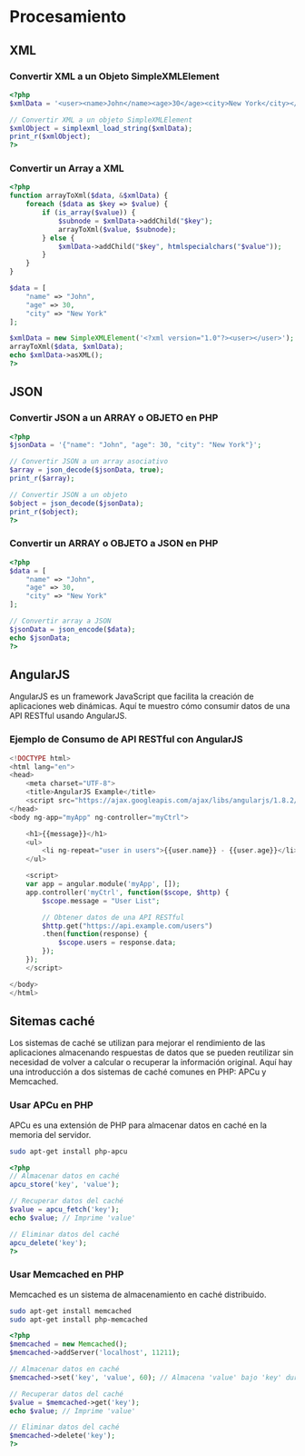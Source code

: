 # Procesamiento 
## XML
### Convertir XML a un Objeto SimpleXMLElement
```php
<?php
$xmlData = '<user><name>John</name><age>30</age><city>New York</city></user>';

// Convertir XML a un objeto SimpleXMLElement
$xmlObject = simplexml_load_string($xmlData);
print_r($xmlObject);
?>
```
### Convertir un Array a XML
```php
<?php
function arrayToXml($data, &$xmlData) {
    foreach ($data as $key => $value) {
        if (is_array($value)) {
            $subnode = $xmlData->addChild("$key");
            arrayToXml($value, $subnode);
        } else {
            $xmlData->addChild("$key", htmlspecialchars("$value"));
        }
    }
}

$data = [
    "name" => "John",
    "age" => 30,
    "city" => "New York"
];

$xmlData = new SimpleXMLElement('<?xml version="1.0"?><user></user>');
arrayToXml($data, $xmlData);
echo $xmlData->asXML();
?>
```

## JSON
### Convertir JSON a un ARRAY o OBJETO en PHP
```php
<?php
$jsonData = '{"name": "John", "age": 30, "city": "New York"}';

// Convertir JSON a un array asociativo
$array = json_decode($jsonData, true);
print_r($array);

// Convertir JSON a un objeto
$object = json_decode($jsonData);
print_r($object);
?>
```
### Convertir un ARRAY o OBJETO a JSON en PHP
```php
<?php
$data = [
    "name" => "John",
    "age" => 30,
    "city" => "New York"
];

// Convertir array a JSON
$jsonData = json_encode($data);
echo $jsonData;
?>
```

## AngularJS
AngularJS es un framework JavaScript que facilita la creación de aplicaciones web dinámicas. Aquí te muestro cómo consumir datos de una API RESTful usando AngularJS.
### Ejemplo de Consumo de API RESTful con AngularJS
```PHP
<!DOCTYPE html>
<html lang="en">
<head>
    <meta charset="UTF-8">
    <title>AngularJS Example</title>
    <script src="https://ajax.googleapis.com/ajax/libs/angularjs/1.8.2/angular.min.js"></script>
</head>
<body ng-app="myApp" ng-controller="myCtrl">

    <h1>{{message}}</h1>
    <ul>
        <li ng-repeat="user in users">{{user.name}} - {{user.age}}</li>
    </ul>

    <script>
    var app = angular.module('myApp', []);
    app.controller('myCtrl', function($scope, $http) {
        $scope.message = "User List";

        // Obtener datos de una API RESTful
        $http.get("https://api.example.com/users")
        .then(function(response) {
            $scope.users = response.data;
        });
    });
    </script>

</body>
</html>
```
## Sitemas caché
Los sistemas de caché se utilizan para mejorar el rendimiento de las aplicaciones almacenando respuestas de datos que se pueden reutilizar sin necesidad de volver a calcular o recuperar la información original. Aquí hay una introducción a dos sistemas de caché comunes en PHP: APCu y Memcached.

### Usar APCu en PHP
APCu es una extensión de PHP para almacenar datos en caché en la memoria del servidor.

```bash
sudo apt-get install php-apcu
```
```php
<?php
// Almacenar datos en caché
apcu_store('key', 'value');

// Recuperar datos del caché
$value = apcu_fetch('key');
echo $value; // Imprime 'value'

// Eliminar datos del caché
apcu_delete('key');
?>
```

### Usar Memcached en PHP
Memcached es un sistema de almacenamiento en caché distribuido.
```bash
sudo apt-get install memcached
sudo apt-get install php-memcached
```

```php
<?php
$memcached = new Memcached();
$memcached->addServer('localhost', 11211);

// Almacenar datos en caché
$memcached->set('key', 'value', 60); // Almacena 'value' bajo 'key' durante 60 segundos

// Recuperar datos del caché
$value = $memcached->get('key');
echo $value; // Imprime 'value'

// Eliminar datos del caché
$memcached->delete('key');
?>
```


